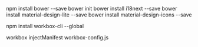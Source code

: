 
npm install bower --save
bower init
bower install i18next --save
bower install material-design-lite --save
bower install material-design-icons --save

npm install workbox-cli --global

workbox injectManifest workbox-config.js
